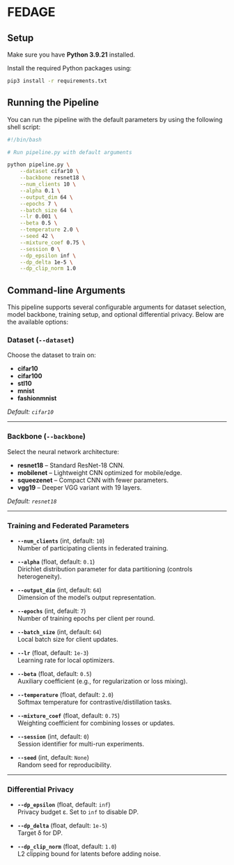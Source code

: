# FEDAGE

## Setup

Make sure you have **Python 3.9.21** installed.

Install the required Python packages using:

```bash
pip3 install -r requirements.txt
```

## Running the Pipeline

You can run the pipeline with the default parameters by using the following shell script:

```bash
#!/bin/bash

# Run pipeline.py with default arguments

python pipeline.py \
    --dataset cifar10 \
    --backbone resnet18 \
    --num_clients 10 \
    --alpha 0.1 \
    --output_dim 64 \
    --epochs 7 \
    --batch_size 64 \
    --lr 0.001 \
    --beta 0.5 \
    --temperature 2.0 \
    --seed 42 \
    --mixture_coef 0.75 \
    --session 0 \
    --dp_epsilon inf \
    --dp_delta 1e-5 \
    --dp_clip_norm 1.0
```

## Command-line Arguments

This pipeline supports several configurable arguments for dataset selection, model backbone, training setup, and optional differential privacy. Below are the available options:

### Dataset (`--dataset`)
Choose the dataset to train on:
- **cifar10**
- **cifar100**
- **stl10** 
- **mnist**
- **fashionmnist**

_Default: `cifar10`_

---

### Backbone (`--backbone`)
Select the neural network architecture:
- **resnet18** – Standard ResNet-18 CNN.
- **mobilenet** – Lightweight CNN optimized for mobile/edge.
- **squeezenet** – Compact CNN with fewer parameters.
- **vgg19** – Deeper VGG variant with 19 layers.

_Default: `resnet18`_

---

### Training and Federated Parameters
- **`--num_clients`** (int, default: `10`)  
  Number of participating clients in federated training.

- **`--alpha`** (float, default: `0.1`)  
  Dirichlet distribution parameter for data partitioning (controls heterogeneity).

- **`--output_dim`** (int, default: `64`)  
  Dimension of the model’s output representation.

- **`--epochs`** (int, default: `7`)  
  Number of training epochs per client per round.

- **`--batch_size`** (int, default: `64`)  
  Local batch size for client updates.

- **`--lr`** (float, default: `1e-3`)  
  Learning rate for local optimizers.

- **`--beta`** (float, default: `0.5`)  
  Auxiliary coefficient (e.g., for regularization or loss mixing).

- **`--temperature`** (float, default: `2.0`)  
  Softmax temperature for contrastive/distillation tasks.

- **`--mixture_coef`** (float, default: `0.75`)  
  Weighting coefficient for combining losses or updates.

- **`--session`** (int, default: `0`)  
  Session identifier for multi-run experiments.

- **`--seed`** (int, default: `None`)  
  Random seed for reproducibility.

---

### Differential Privacy
- **`--dp_epsilon`** (float, default: `inf`)  
  Privacy budget ε. Set to `inf` to disable DP.

- **`--dp_delta`** (float, default: `1e-5`)  
  Target δ for DP.

- **`--dp_clip_norm`** (float, default: `1.0`)  
  L2 clipping bound for latents before adding noise.
